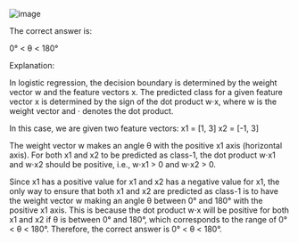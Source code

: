 ![image](https://user-images.githubusercontent.com/89120960/234547945-54b687dc-3743-4139-9dc8-269bf19f5e92.png)


The correct answer is:

0° < θ < 180°

Explanation:

In logistic regression, the decision boundary is determined by the weight vector w and the feature vectors x. The predicted class for a given feature vector x is determined by the sign of the dot product w⋅x, where w is the weight vector and ⋅ denotes the dot product.

In this case, we are given two feature vectors:
x1 = [1, 3]
x2 = [-1, 3]

The weight vector w makes an angle θ with the positive x1 axis (horizontal axis). For both x1 and x2 to be predicted as class-1, the dot product w⋅x1 and w⋅x2 should be positive, i.e., w⋅x1 > 0 and w⋅x2 > 0.

Since x1 has a positive value for x1 and x2 has a negative value for x1, the only way to ensure that both x1 and x2 are predicted as class-1 is to have the weight vector w making an angle θ between 0° and 180° with the positive x1 axis. This is because the dot product w⋅x will be positive for both x1 and x2 if θ is between 0° and 180°, which corresponds to the range of 0° < θ < 180°. Therefore, the correct answer is 0° < θ < 180°.
